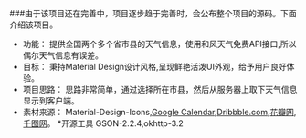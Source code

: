 ###由于该项目还在完善中，项目逐步趋于完善时，会公布整个项目的源码。下面介绍该项目。
* 功能：
        提供全国两个多个省市县的天气信息，使用和风天气免费API接口,所以偶尔天气信息有误差。
* 目标：
   秉持Material Design设计风格,呈现鲜艳活泼UI外观，给予用户良好体验。
* 项目思路：
    思路非常简单，通过选择所在市县，然后从服务器上取下天气信息显示到客户端。
* 素材来源：
Material-Design-Icons,[Google Calendar](http://www.google.com/calendar/about/),[Dribbble.com](https://Dribble.com),[花瓣网](http://huaban.com/),[千图网](http://www.58pic.com/)。
*开源工具
GSON-2.2.4,okhttp-3.2
